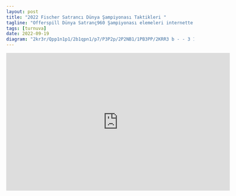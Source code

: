 ```yaml
---
layout: post
title: "2022 Fischer Satrancı Dünya Şampiyonası Taktikleri "
tagline: "Offerspill Dünya Satranç960 Şampiyonası elemeleri internette sona erdi ve 16 oyuncunun eleme sistemiyle oynadığı turnuvada yarı finale kadar gelindi. Yarı Finale adını yazdıran oyuncular Abdusattarov, Abasov, Giri ve Meier oldular. Ben de bu turnuvada oynanan ilginç karşılaşmaları derledim. "
tags: [turnuva]
date: 2022-09-19
diagram: "2kr3r/Qpp1n1p1/2b1qpn1/p7/P3P2p/2P2NB1/1PB3PP/2KRR3 b - - 3 17"
---
```


<iframe width=600 height=371 src="https://lichess.org/study/embed/X6IMPGpt/jniWblHM" frameborder=0></iframe>

